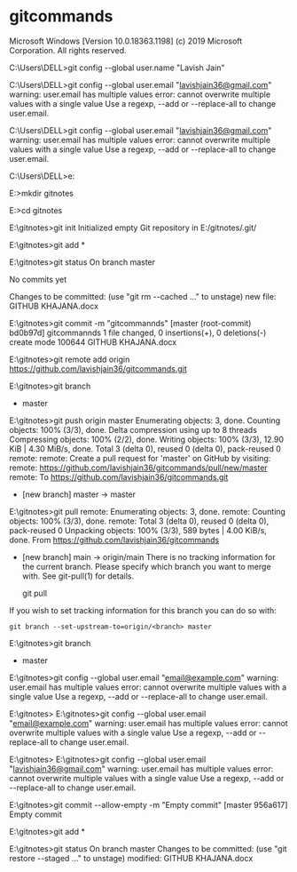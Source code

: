 # gitcommands
Microsoft Windows [Version 10.0.18363.1198]
(c) 2019 Microsoft Corporation. All rights reserved.

C:\Users\DELL>git config --global user.name "Lavish Jain"

C:\Users\DELL>git config --global user.email "lavishjain36@gmail.com"
warning: user.email has multiple values
error: cannot overwrite multiple values with a single value
       Use a regexp, --add or --replace-all to change user.email.

C:\Users\DELL>git config --global user.email "lavishjain36@gmail.com"
warning: user.email has multiple values
error: cannot overwrite multiple values with a single value
       Use a regexp, --add or --replace-all to change user.email.

C:\Users\DELL>e:

E:\>mkdir gitnotes

E:\>cd gitnotes

E:\gitnotes>git init
Initialized empty Git repository in E:/gitnotes/.git/

E:\gitnotes>git add *

E:\gitnotes>git status
On branch master

No commits yet

Changes to be committed:
  (use "git rm --cached <file>..." to unstage)
        new file:   GITHUB  KHAJANA.docx


E:\gitnotes>git commit -m "gitcommannds"
[master (root-commit) bd0b97d] gitcommannds
 1 file changed, 0 insertions(+), 0 deletions(-)
 create mode 100644 GITHUB  KHAJANA.docx

E:\gitnotes>git remote add origin https://github.com/lavishjain36/gitcommands.git

E:\gitnotes>git branch
* master

E:\gitnotes>git push origin master
Enumerating objects: 3, done.
Counting objects: 100% (3/3), done.
Delta compression using up to 8 threads
Compressing objects: 100% (2/2), done.
Writing objects: 100% (3/3), 12.90 KiB | 4.30 MiB/s, done.
Total 3 (delta 0), reused 0 (delta 0), pack-reused 0
remote:
remote: Create a pull request for 'master' on GitHub by visiting:
remote:      https://github.com/lavishjain36/gitcommands/pull/new/master
remote:
To https://github.com/lavishjain36/gitcommands.git
 * [new branch]      master -> master

E:\gitnotes>git pull
remote: Enumerating objects: 3, done.
remote: Counting objects: 100% (3/3), done.
remote: Total 3 (delta 0), reused 0 (delta 0), pack-reused 0
Unpacking objects: 100% (3/3), 589 bytes | 4.00 KiB/s, done.
From https://github.com/lavishjain36/gitcommands
 * [new branch]      main       -> origin/main
There is no tracking information for the current branch.
Please specify which branch you want to merge with.
See git-pull(1) for details.

    git pull <remote> <branch>

If you wish to set tracking information for this branch you can do so with:

    git branch --set-upstream-to=origin/<branch> master


E:\gitnotes>git branch
* master

E:\gitnotes>git config --global user.email "email@example.com"
warning: user.email has multiple values
error: cannot overwrite multiple values with a single value
       Use a regexp, --add or --replace-all to change user.email.

E:\gitnotes>
E:\gitnotes>git config --global user.email "email@example.com"
warning: user.email has multiple values
error: cannot overwrite multiple values with a single value
       Use a regexp, --add or --replace-all to change user.email.

E:\gitnotes>
E:\gitnotes>git config --global user.email "lavishjain36@gmail.com"
warning: user.email has multiple values
error: cannot overwrite multiple values with a single value
       Use a regexp, --add or --replace-all to change user.email.

E:\gitnotes>git commit --allow-empty -m "Empty commit"
[master 956a617] Empty commit

E:\gitnotes>git add *

E:\gitnotes>git status
On branch master
Changes to be committed:
  (use "git restore --staged <file>..." to unstage)
        modified:   GITHUB  KHAJANA.docx
